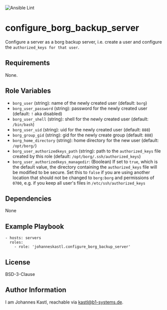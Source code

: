 ![Ansible Lint](https://github.com/johanneskastl/ansible-role-configure_borg_backup_server/workflows/Ansible%20Lint/badge.svg)

configure_borg_backup_server
=========

Configure a server as a borg backup server, i.e. create a user and configure the `authorized_keys for that user`.

Requirements
------------

None.

Role Variables
--------------

- `borg_user` (string): name of the newly created user (default: `borg`)
- `borg_user_password` (string): password for the newly created user (default: `!` aka disabled)
- `borg_user_shell` (string): shell for the newly created user (default: `/bin/bash`)
- `borg_user_uid` (string): uid for the newly created user (default: `888`)
- `borg_group_gid` (string): gid for the newly create group (default: `888`)
- `borg_home_directory` (string): home directory for the new user (default: `/opt/borg/`)
- `borg_user_authorizedkeys_path` (string): path to the `authorized_keys` file created by this role (default: `/opt/borg/.ssh/authorized_keys`)
- `borg_user_authorizedkeys_managedir`: (Boolean) If set to `true`, which is the default value, the directory containing the `authorized_keys` file will be modified to be secure. Set this to `false` if you are using another location that should not be changed to `borg:borg` and permissions of `0700`, e.g. if you keep all user's files in `/etc/ssh/authorized_keys`

Dependencies
------------

None

Example Playbook
----------------

    - hosts: servers
      roles:
        - role: 'johanneskastl.configure_borg_backup_server'

License
-------

BSD-3-Clause

Author Information
------------------

I am Johannes Kastl, reachable via kastl@b1-systems.de.
